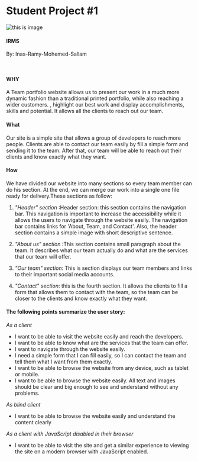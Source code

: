
# Student Project #1 #
![this is image](https://cdn-images-1.medium.com/max/2000/1*XVJg3i1j5fhPDx961bbsvQ.jpeg)
</br>

#### IRMS ####

By: Inas-Ramy-Mohemed-Sallam

<br/>






#### WHY ####
A Team portfolio website allows us to present our work in a much more dynamic fashion than a traditional printed portfolio, while also reaching a wider customers.
, highlight our best work and display accomplishments, skills and potential. It allows all the clients to reach out our team.



#### What ####
 Our site is a simple site that allows a group of developers to reach more people. Clients are able to contact our team easily by fill a simple form and sending it to the team. After that, our team will be able to reach out their clients and know exactly what they want.




#### How ####
We have divided our website into many sections so every team member can do his section. At the end, we can merge our work into a single one file ready for delivery.These sections as follow:

1. _"Header" section_ :Header section: this section contains the navigation bar. This navigation is important to increase the accessibility while it allows the users to navigate through the website easily. The navigation bar contains links for  'About, Team, and Contact'. Also, the header section contains a simple image with short descriptive sentence.

2. _"About us" section_ :This section contains small paragraph about the team. It describes what our team actually do and what are the services that our team will offer.

3. _"Our team" section_: This is section displays our team members and links to their important social media accounts.

4. _"Contact" section_: this is the fourth section. It allows the clients to fill a form that allows them to contact with the team, so the team can be closer to the clients and know exactly what they want.






#### The following points summarize the user story: ####
 _As a client_
* I want to be able to visit the website easily and reach the developers.
* I want to be able to know what are the services that the team can offer.
* I want to navigate through the website easily.
* I need a simple form that I can fill easily, so I can contact the team and tell them what I want from them exactly.
* I want to be able to browse the website from any device, such as tablet or mobile.
* I want to be able to browse the website easily. All text and images should be clear and big enough to see and understand without any problems.

_As blind client_
*  I want to be able to browse the website easily and understand the content clearly

_As a client with JavaScript disabled in their browser_
* I want to be able to visit the site and get a similar experience to viewing the site on a modern browser with JavaScript enabled.
